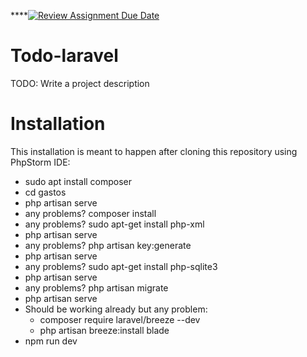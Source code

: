 ****[![Review Assignment Due Date](https://classroom.github.com/assets/deadline-readme-button-22041afd0340ce965d47ae6ef1cefeee28c7c493a6346c4f15d667ab976d596c.svg)](https://classroom.github.com/a/NffXZCaO)
# Todo-laravel

TODO: Write a project description
# Installation
This installation is meant to happen after cloning this repository using PhpStorm IDE:
- sudo apt install composer
- cd gastos
- php artisan serve
- any problems? composer install
- any problems? sudo apt-get install php-xml
- php artisan serve
- any problems? php artisan key:generate
- php artisan serve
- any problems? sudo apt-get install php-sqlite3
- php artisan serve
- any problems? php artisan migrate
- php artisan serve
- Should be working already but any problem:
  - composer require laravel/breeze --dev
  - php artisan breeze:install blade
- npm run dev